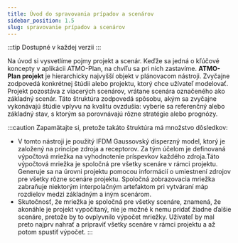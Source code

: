 ```yaml
---
title: Úvod do spravovania prípadov a scenárov
sidebar_position: 1.5
slug: spravovanie prípadov a scenárov 
---
```


:::tip Dostupné v každej verzii
:::

Na úvod si vysvetlíme pojmy projekt a scenár. Keďže sa jedná o kľúčové koncepty v aplikácii ATMO-Plan, na chvíľu sa pri nich zastavíme. **ATMO-Plan projekt** je hierarchicky najvyšší objekt v plánovacom nástroji. Zvyčajne zodpovedá konkrétnej štúdii alebo projektu, ktorý chce užívateľ modelovať. Projekt pozostáva z viacerých scenárov, vrátane scenára označeného ako základný scenár. Táto štruktúra zodpovedá spôsobu, akým sa zvyčajne vykonávajú štúdie vplyvu na kvalitu ovzdušia: vyberie sa referenčný alebo základný stav, s ktorým sa porovnávajú rôzne stratégie alebo prognózy.


:::caution Zapamätajte si, pretože takáto štruktúra má množstvo dôsledkov:

- V tomto nástroji je použitý IFDM Gaussovský disperzný model, ktorý je založený na princípe zdroja a receptorov. Za tým účelom je definovaná výpočtová mriežka na vyhodnotenie príspevkov každého zdroja.Táto výpočtová mriežka je spoločná pre všetky scenáre v rámci projektu. Generuje sa na úrovni projektu pomocou informácií o umiestnení zdrojov pre všetky rôzne scenáre projektu. Spoločná zobrazovacia mriežka zabraňuje niektorým interpolačným artefaktom pri vytváraní máp rozdielov medzi základným a iným scenárom.
- Skutočnosť, že mriežka je spoločná pre všetky scenáre, znamená, že akonáhle je projekt vypočítaný, nie je možné k nemu pridať žiadne ďalšie scenáre, pretože by to ovplyvnilo výpočet mriežky. Užívateľ by  mal preto najprv nahrať a pripraviť všetky scenáre v rámci projektu a až potom spustiť výpočet.
:::
